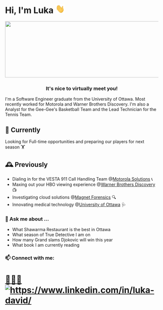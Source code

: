 <h1 align="left">Hi, I'm Luka <img src="https://github.com/LukaDavid04/LukaDavid04/blob/main/wave.gif" width="30px" height="30px" /></h1>

<img src="https://github.com/LukaDavid04/LukaDavid04/blob/main/pixels.gif" width="850px" height="185px" />

<h3 align="center">It's nice to virtually meet you!</h3>

I'm a Software Engineer graduate from the University of Ottawa. Most recently worked for Motorola and Warner Brothers Discovery. I'm also a Analyst for the Gee-Gee's Basketball Team and the Lead Technician for the Tennis Team.

## 🔭 Currently

Looking for Full-time opportunities and preparing our players for next season 🏋️

## 🕰️ Previously

- Dialing in for the VESTA 911 Call Handling Team @[Motorola Solutions](https://www.motorolasolutions.com/en_us/products/command-center-software/public-safety-software/ng9-1-1-call-management/vesta.html) 📞
- Maxing out your HBO viewing experience @[Warner Brothers Discovery](https://wbd.com/) 📺
- Investigating cloud solutions @[Magnet Forensics](https://www.magnetforensics.com/) 🔍
- Innovating medical technology @[University of Ottawa](https://www.uottawa.ca/en) 🩺

### 🙈 Ask me about ...

- What Shawarma Restaurant is the best in Ottawa
- What season of True Detective I am on
- How many Grand slams Djokovic will win this year
- What book I am currently reading

### 📫 Connect with me:

<p align="left">

# [📩](https://drive.google.com/file/d/1PwBjMBwHCBl9_TpLO8qIkCXAkycQPPa5/view)[👨‍💻](https://lukadavid04.github.io/)<a href="https://www.linkedin.com/in/luka-david/" target="blank"><img align="center" src="https://raw.githubusercontent.com/rahuldkjain/github-profile-readme-generator/master/src/images/icons/Social/linked-in-alt.svg" alt="https://www.linkedin.com/in/luka-david/" height="30" width="40" /></a>

